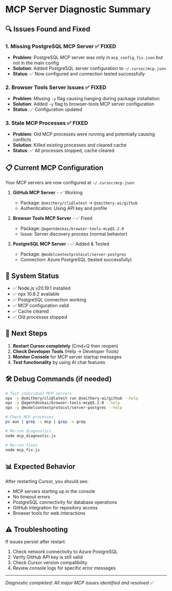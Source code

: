 # MCP Server Diagnostic Summary

## 🔍 Issues Found and Fixed

### 1. **Missing PostgreSQL MCP Server** ✅ FIXED
- **Problem**: PostgreSQL MCP server was only in `mcp_config_fix.json` but not in the main config
- **Solution**: Added PostgreSQL server configuration to `~/.cursor/mcp.json`
- **Status**: ✅ Now configured and connection tested successfully

### 2. **Browser Tools Server Issues** ✅ FIXED
- **Problem**: Missing `-y` flag causing hanging during package installation
- **Solution**: Added `-y` flag to browser-tools MCP server configuration
- **Status**: ✅ Configuration updated

### 3. **Stale MCP Processes** ✅ FIXED
- **Problem**: Old MCP processes were running and potentially causing conflicts
- **Solution**: Killed existing processes and cleared cache
- **Status**: ✅ All processes stopped, cache cleared

## 📋 Current MCP Configuration

Your MCP servers are now configured at `~/.cursor/mcp.json`:

1. **GitHub MCP Server** - ✅ Working
   - Package: `@smithery/cli@latest` → `@smithery-ai/github`
   - Authentication: Using API key and profile

2. **Browser Tools MCP Server** - ✅ Fixed
   - Package: `@agentdeskai/browser-tools-mcp@1.2.0`
   - Issue: Server discovery process (normal behavior)

3. **PostgreSQL MCP Server** - ✅ Added & Tested
   - Package: `@modelcontextprotocol/server-postgres`
   - Connection: Azure PostgreSQL (tested successfully)

## 🔧 System Status

- ✅ Node.js v20.19.1 installed
- ✅ npx 10.8.2 available
- ✅ PostgreSQL connection working
- ✅ MCP configuration valid
- ✅ Cache cleared
- ✅ Old processes stopped

## 🎯 Next Steps

1. **Restart Cursor completely** (Cmd+Q then reopen)
2. **Check Developer Tools** (Help → Developer Tools)
3. **Monitor Console** for MCP server startup messages
4. **Test functionality** by using AI chat features

## 🛠️ Debug Commands (if needed)

```bash
# Test individual MCP servers
npx -y @smithery/cli@latest run @smithery-ai/github --help
npx -y @agentdeskai/browser-tools-mcp@1.2.0 --help
npx -y @modelcontextprotocol/server-postgres --help

# Check MCP processes
ps aux | grep -i mcp | grep -v grep

# Re-run diagnostics
node mcp_diagnostic.js

# Re-run fixes
node mcp_fix.js
```

## 📊 Expected Behavior

After restarting Cursor, you should see:
- MCP servers starting up in the console
- No timeout errors
- PostgreSQL connectivity for database operations
- GitHub integration for repository access
- Browser tools for web interactions

## ⚠️ Troubleshooting

If issues persist after restart:
1. Check network connectivity to Azure PostgreSQL
2. Verify GitHub API key is still valid
3. Check Cursor version compatibility
4. Review console logs for specific error messages

---
*Diagnostic completed: All major MCP issues identified and resolved* ✅ 